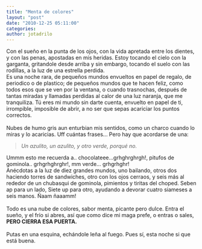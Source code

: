 ```yaml
---
title: "Menta de colores"
layout: "post"
date: "2010-12-25 05:11:00"
categories: 
author: jotadrilo
---
```


<div class="css-full-post-content js-full-post-content">
Con el sueño en la punta de los ojos, con la vida apretada entre los dientes, y con las penas, apostadas en mis heridas. Estoy tocando el cielo con la garganta, gritandole desde arriba y sin embargo, tocando el suelo con las rodillas, a la luz de una estrella perdida.<br />Es una noche rara, de pequeños mundos envueltos en papel de regalo, de periodico o de plastico; de pequeños mundos que te hacen feliz, como todos esos que se ven por la ventana, o cuando trasnochas, después  de tantas miradas y llamadas perdidas al calor de una luz naranja, que me tranquiliza. Tú eres mi mundo sin darte cuenta, envuelto en papel de ti, irrompible, imposible de abrir, a no ser que sepas acariciar los puntos correctos.<br /><br />Nubes de humo gris aun enturbian mis sentidos, como un charco cuando lo miras y lo acaricias. Uff cuántas frases... Pero hay que acordarse de una:<br /><span style="font-style: italic;"><blockquote>Un azulito, un azulito, y otro verde, porqué no.</blockquote></span>Ummm esto me recuerda a.. chocolateee...grhghrghrgh!, pitufos de gominola.. grhgrhghrghr!, mm verde... grhgrhghr!<br />Anécdotas a la luz de diez grandes mundos, uno bailando, otros dos haciendo torres de sandwiches, otro con los ojos cerraos, y seis más al rededor de un chubasqui de gominola, pimientos y tiritas del choped. Seben ap para un lado, Siete up para otro, ayudando a devorar cuatro siameses a seis manos. Ñaam ñaaamm!<br /><br />Todo es una nube de colores, sabor menta, picante pero dulce. Entra el sueño, y el frío si abres, así que como dice mi maga prefe, o entras o sales, <span style="font-weight: bold;">PERO CIERRA ESA PUERTA.</span><br /><br />Putas en una esquina, echándole leña al fuego. Pues sí, esta noche si que está buena.
</div>
